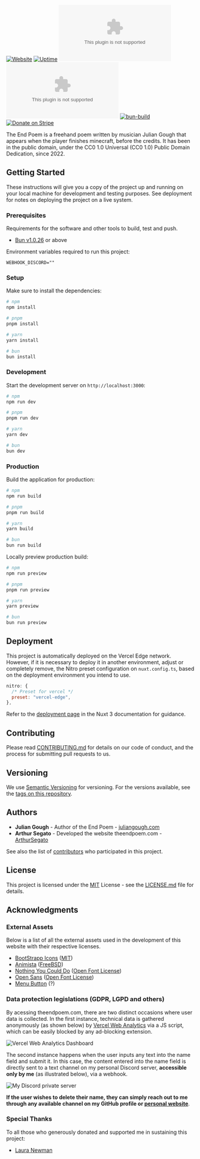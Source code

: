 [![Website](.github/assets/banner.svg)](https://www.theendpoem.com)
[![Uptime](https://img.shields.io/website?url=https%3A%2F%2Fwww.theendpoem.com)](https://img.shields.io/website?url=https%3A%2F%2Fwww.theendpoem.com)
[![HSTS Status](https://img.shields.io/hsts/preload/theendpoem.com)](https://img.shields.io/hsts/preload/theendpoem.com)
[![Mozilla HTTP Observatory](https://img.shields.io/mozilla-observatory/grade/www.theendpoem.com?publish)](https://img.shields.io/mozilla-observatory/grade/www.theendpoem.com?publish)
[![bun-build](https://github.com/ArthurSegato/TheEndPoem/actions/workflows/workflow.yml/badge.svg)](https://github.com/ArthurSegato/TheEndPoem/actions/workflows/workflow.yml)
[![Donate on Stripe](https://img.shields.io/badge/Donate-Stripe-1D24CA)](https://donate.stripe.com/9AQbMl1Pt5DV4i4288)

The End Poem is a freehand poem written by musician Julian Gough that appears when the player finishes minecraft, before the credits. It has been in the public domain, under the CC0 1.0 Universal (CC0 1.0) Public Domain Dedication, since 2022.

## Getting Started

These instructions will give you a copy of the project up and running on your local machine for development and testing purposes. See deployment for notes on deploying the project on a live system.

### Prerequisites

Requirements for the software and other tools to build, test and push.

- [Bun v1.0.26](https://bun.sh/) or above

Environment variables required to run this project:

```Properties
WEBHOOK_DISCORD=""
```

### Setup

Make sure to install the dependencies:

```bash
# npm
npm install

# pnpm
pnpm install

# yarn
yarn install

# bun
bun install
```

### Development

Start the development server on `http://localhost:3000`:

```bash
# npm
npm run dev

# pnpm
pnpm run dev

# yarn
yarn dev

# bun
bun dev
```

### Production

Build the application for production:

```bash
# npm
npm run build

# pnpm
pnpm run build

# yarn
yarn build

# bun
bun run build
```

Locally preview production build:

```bash
# npm
npm run preview

# pnpm
pnpm run preview

# yarn
yarn preview

# bun
bun run preview
```

## Deployment

This project is automatically deployed on the Vercel Edge network. However, if it is necessary to deploy it in another environment, adjust or completely remove, the Nitro preset configuration on `nuxt.config.ts`, based on the deployment environment you intend to use.

```Javascript
nitro: {
  /* Preset for vercel */
  preset: "vercel-edge",
},
```

Refer to the [deployment page](https://nuxt.com/docs/getting-started/deployment) in the Nuxt 3 documentation for guidance.

## Contributing

Please read [CONTRIBUTING.md](CONTRIBUTING.md) for details on our code of conduct, and the process for submitting pull requests to us.

## Versioning

We use [Semantic Versioning](https://semver.org/) for versioning. For the versions available, see the [tags on this repository](https://github.com/ArthurSegato/Portfolio/tags).

## Authors

- **Julian Gough** - Author of the End Poem - [juliangough.com](https://www.juliangough.com/)
- **Arthur Segato** - Developed the website theendpoem.com - [ArthurSegato](https://github.com/ArthurSegato)

See also the list of [contributors](https://github.com/ArthurSegato/TheEndPoem/graphs/contributors) who participated in this project.

## License

This project is licensed under the [MIT](LICENSE) License - see the [LICENSE.md](LICENSE) file for details.

## Acknowledgments

### External Assets

Below is a list of all the external assets used in the development of this website with their respective licenses.

- [BootStrapp Icons](https://icons.getbootstrap.com) ([MIT](https://github.com/twbs/icons/blob/main/LICENSE.md))
- [Animista](https://animista.net) ([FreeBSD](https://animista.net/license))
- [Nothing You Could Do](https://fonts.google.com/specimen/Nothing+You+Could+Do) ([Open Font License](https://scripts.sil.org/cms/scripts/page.php?site_id=nrsi&id=OFL))
- [Open Sans](https://fonts.google.com/specimen/Open+Sans) ([Open Font License](https://scripts.sil.org/cms/scripts/page.php?site_id=nrsi&id=OFL))
- [Menu Button](https://codepen.io/himalayasingh/pen/KOdJPM) (?)

### Data protection legislations (GDPR, LGPD and others)

By acessing theendpoem.com, there are two distinct occasions where user data is collected. In the first instance, technical data is gathered anonymously (as shown below) by [Vercel Web Analytics](https://vercel.com/docs/analytics) via a JS script, which can be easily blocked by any ad-blocking extension.

![Vercel Web Analytics Dashboard](.github/assets/vercel.jpg "Vercel Web Analytics Dashboard")

The second instance happens when the user inputs any text into the name field and submit it. In this case, the content entered into the name field is directly sent to a text channel on my personal Discord server, **accessible only by me** (as illustrated below), via a webhook.

![My Discord private server](.github/assets/discord.jpg "My Discord private server")

**If the user wishes to delete their name, they can simply reach out to me through any available channel on my GitHub profile or [personal website](https://www.arthursegato.dev/)**.

### Special Thanks

To all those who generously donated and supported me in sustaining this project:

- [Laura Newman](https://lauranewman.com/pages/index.php)
